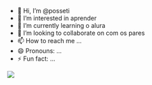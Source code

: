 - 👋 Hi, I’m @posseti
- 👀 I’m interested in aprender 
- 🌱 I’m currently learning o alura
- 💞️ I’m looking to collaborate on com os pares
- 📫 How to reach me ...
- 😄 Pronouns: ...
- ⚡ Fun fact: ...

<!---
posseti/posseti is a ✨ special ✨ repository because its `README.md` (this file) appears on your GitHub profile.
You can click the Preview link to take a look at your changes.
--->
![](https://media1.tenor.com/m/1vGPGOxMUxoAAAAC/rain-raining.gif)
